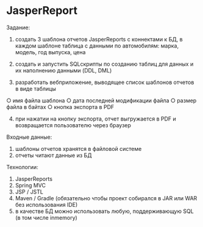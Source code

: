 # JasperReport
Задание:

1. создать 3 шаблона отчетов JasperReports с коннектами к БД, в каждом шаблоне
таблица с данными по автомобилям: марка, модель, год выпуска, цена

2. создать и запустить SQL­скрипты по созданию таблиц для данных и их
наполнению данными (DDL, DML)

3. разработать веб­приложение, выводящее список шаблонов отчетов в виде
таблицы

○ имя файла шаблона
○ дата последней модификации файла
○ размер файла в байтах
○ кнопка экспорта в PDF

4. при нажатии на кнопку экспорта, отчет выгружается в PDF и возвращается
пользователю через браузер

Входные данные:

1. шаблоны отчетов хранятся в файловой системе
2. отчеты читают данные из БД

Технологии:

1. JasperReports
2. Spring MVC
3. JSP / JSTL
4. Maven / Gradle (обязательно чтобы проект собирался в JAR или WAR без
использования IDE)
5. в качестве БД можно использовать любую, поддерживающую SQL (в том числе
in­memory)
